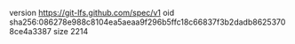 version https://git-lfs.github.com/spec/v1
oid sha256:086278e988c8104ea5aeaa9f296b5ffc18c66837f3b2dadb86253708ce4a3387
size 2214
